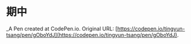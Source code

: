 # 期中
 _A Pen created at CodePen.io. Original URL: [https://codepen.io/tingyun-tsang/pen/gOboYdJ](https://codepen.io/tingyun-tsang/pen/gOboYdJ).

 